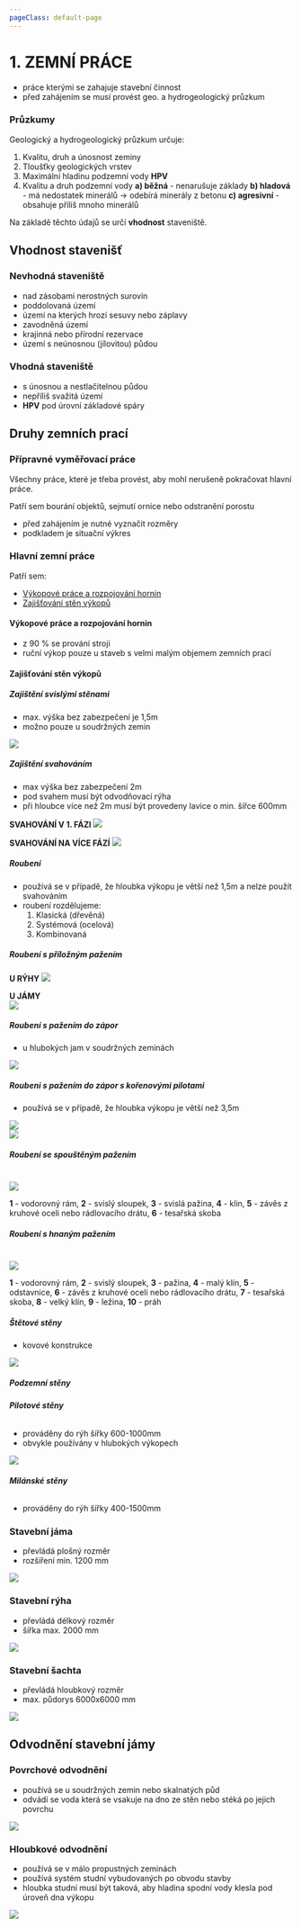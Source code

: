 ```yaml
---
pageClass: default-page
---
```


# 1. ZEMNÍ PRÁCE

- práce kterými se zahajuje stavební činnost
- před zahájením se musí provést geo. a hydrogeologický průzkum

### Průzkumy

Geologický a hydrogeologický průzkum určuje:

1. Kvalitu, druh a únosnost zeminy
2. Tloušťky geologických vrstev
3. Maximální hladinu podzemní vody **HPV**
4. Kvalitu a druh podzemní vody
   **a) běžná** - nenarušuje základy
   **b) hladová** - má nedostatek minerálů → odebírá minerály z betonu
   **c) agresivní** - obsahuje příliš mnoho minerálů

Na základě těchto údajů se určí **vhodnost** staveniště.

## Vhodnost stavenišť

### Nevhodná staveniště

- nad zásobami nerostných surovin
- poddolovaná území
- území na kterých hrozí sesuvy nebo záplavy
- zavodněná území
- krajinná nebo přírodní rezervace
- území s neúnosnou (jílovitou) půdou

### Vhodná staveniště

- s únosnou a nestlačitelnou půdou
- nepříliš svažitá území
- **HPV** pod úrovní základové spáry

## Druhy zemních prací

### Přípravné vyměřovací práce

Všechny práce, které je třeba provést, aby mohl nerušeně pokračovat hlavní práce.

Patří sem bourání objektů, sejmutí ornice nebo odstranění porostu

- před zahájením je nutné vyznačit rozměry
- podkladem je situační výkres

### Hlavní zemní práce

Patří sem:

- [Výkopové práce a rozpojování hornin](/pos/1/#vykopove-prace-a-rozpojovani-hornin)
- [Zajišťování stěn výkopů](/pos/1/#zajistovani-sten-vykopu)

#### Výkopové práce a rozpojování hornin

- z 90 % se prování stroji
- ruční výkop pouze u staveb s velmi malým objemem zemních prací

#### Zajišťování stěn výkopů

##### Zajištění svislými stěnami

- max. výška bez zabezpečení je 1,5m
- možno pouze u soudržných zemin

<img class="centered_image" src="/images/pos/1/svisly_vykop.jpg" />

##### Zajištění svahováním

- max výška bez zabezpečení 2m
- pod svahem musí být odvodňovací rýha
- při hloubce více než 2m musí být provedeny lavice o min. šířce 600mm

**SVAHOVÁNÍ V 1. FÁZI**
<img class="centered_image" src="/images/pos/1/svahovany_vykop1.jpg" />

**SVAHOVÁNÍ NA VÍCE FÁZÍ**
<img class="centered_image" src="/images/pos/1/svahovany_vykop2.jpg" />

##### Roubení

- používá se v případě, že hloubka výkopu je větší než 1,5m a nelze použít svahováním
- roubení rozdělujeme:
  1. Klasická (dřevěná)
  2. Systémová (ocelová)
  3. Kombinovaná

##### **Roubení s příložným pažením**

**U RÝHY**
<img class="centered_image" src="/images/pos/1/roubeni_u_ryhy.jpg" />

**U JÁMY**
<br>
<img class="centered_image" src="/images/pos/1/roubeni_u_jamy.jpg" />

##### **Roubení s pažením do zápor**

- u hlubokých jam v soudržných zeminách

<img class="centered_image" src="/images/pos/1/pazeni_do_zapor.jpg" />

##### **Roubeni s pažením do zápor s kořenovými pilotami**

- používá se v případě, že hloubka výkopu je větší než 3,5m

<img class="centered_image" src="/images/pos/1/koren_rez.jpg" />
<br>
<img class="centered_image" src="/images/pos/1/koren_pudorys.jpg" />

##### **Roubení se spouštěným pažením**

<br>
<img class="centered_image" src="/images/pos/1/spoustene_pazeni.jpg" />

**1** - vodorovný rám, **2** - svislý sloupek, **3** - svislá pažina, **4** - klin, **5** - závěs z kruhové oceli nebo rádlovacího drátu, **6** - tesařská skoba

##### **Roubení s hnaným pažením**

<br>
<img class="centered_image" src="/images/pos/1/hnane_pazeni.jpg" />

**1** - vodorovný rám, **2** - svislý sloupek, **3** - pažina, **4** - malý klín, **5** - odstavnice, **6** - závěs z kruhové oceli nebo rádlovacího drátu, **7** - tesařská skoba, **8** - velký klín, **9** - ležina, **10** - práh

##### Štětové stěny

- kovové konstrukce

<img class="centered_image" src="/images/pos/1/stetova_stena.jpg" />

##### Podzemní stěny

###### **Pilotové stěny**

- prováděny do rýh šířky 600-1000mm
- obvykle používány v hlubokých výkopech

<img class="centered_image" src="/images/pos/1/pilotove_steny.jpg" />

###### **Milánské stěny**

- prováděny do rýh šířky 400-1500mm

### Stavební jáma

- převládá plošný rozměr
- rozšíření min. 1200 mm

<img class="centered_image" src="/images/pos/1/jama.jpg" />

### Stavební rýha

- převládá délkový rozměr
- šířka max. 2000 mm

<img class="centered_image" src="/images/pos/1/ryha.jpg" />

### Stavební šachta

- převládá hloubkový rozměr
- max. půdorys 6000x6000 mm

<img class="centered_image" src="/images/pos/1/sachta.jpg" />

## Odvodnění stavební jámy

### Povrchové odvodnění

- používá se u soudržných zemin nebo skalnatých půd
- odvádí se voda která se vsakuje na dno ze stěn nebo stéká po jejich povrchu

<img class="centered_image" src="/images/pos/1/odvodneni_povrch.jpg" />

### Hloubkové odvodnění

- používá se v málo propustných zeminách
- používá systém studní vybudovaných po obvodu stavby
- hloubka studní musí být taková, aby hladina spodní vody klesla <Badge type="warning" text="min 0,5 m" vertical="middle" /> pod úroveň dna výkopu

<img class="centered_image" src="/images/pos/1/odvodneni_hloubkove.jpg" />
